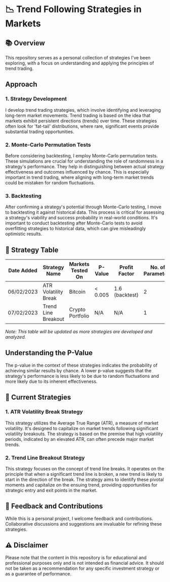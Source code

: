 # 📉 Trend Following Strategies in Markets

## 📚 Overview
This repository serves as a personal collection of strategies I've been exploring, with a focus on understanding and applying the principles of trend trading.

## Approach

### 1. Strategy Development
I develop trend trading strategies, which involve identifying and leveraging long-term market movements. Trend trading is based on the idea that markets exhibit persistent directions (trends) over time. These strategies often look for 'fat-tail' distributions, where rare, significant events provide substantial trading opportunities.

### 2. Monte-Carlo Permutation Tests
Before considering backtesting, I employ Monte-Carlo permutation tests. These simulations are crucial for understanding the role of randomness in a strategy's performance. They help in distinguishing between actual strategy effectiveness and outcomes influenced by chance. This is especially important in trend trading, where aligning with long-term market trends could be mistaken for random fluctuations.

### 3. Backtesting
After confirming a strategy's potential through Monte-Carlo testing, I move to backtesting it against historical data. This process is critical for assessing a strategy's viability and success probability in real-world conditions. It's important to conduct backtesting after Monte-Carlo tests to avoid overfitting strategies to historical data, which can give misleadingly optimistic results.

## 🧪 Strategy Table

| Date Added | Strategy Name             | Markets Tested On | P-Value | Profit Factor | No. of Parameters | Indicators Used   | Original Source |
|------------|---------------------------|-------------------|---------|---------------|-------------------|-------------------|-----------------|
| 06/02/2023 | ATR Volatility Break      | Bitcoin           | < 0.005 | 1.6 (backtest)| 2                 | SMA, ATR          | N/A             |
| 07/02/2023 | Trend Line Breakout       | Crypto Portfolio  | N/A     | N/A           | 1                 | Trend Channel     | N/A             |

*Note: This table will be updated as more strategies are developed and analyzed.*

## Understanding the P-Value
The p-value in the context of these strategies indicates the probability of achieving similar results by chance. A lower p-value suggests that the strategy's performance is less likely to be due to random fluctuations and more likely due to its inherent effectiveness.

## 🧪 Current Strategies

### 1. ATR Volatility Break Strategy
This strategy utilizes the Average True Range (ATR), a measure of market volatility. It's designed to capitalize on market trends following significant volatility breakouts. The strategy is based on the premise that high volatility periods, indicated by an elevated ATR, can often precede major market trends.

### 2. Trend Line Breakout Strategy
This strategy focuses on the concept of trend line breaks. It operates on the principle that when a significant trend line is broken, a new trend is likely to start in the direction of the break. The strategy aims to identify these pivotal moments and capitalize on the ensuing trend, providing opportunities for strategic entry and exit points in the market.

## 🔄 Feedback and Contributions

While this is a personal project, I welcome feedback and contributions. Collaborative discussions and suggestions are invaluable for refining these strategies.

## ⚠️ Disclaimer

Please note that the content in this repository is for educational and professional purposes only and is not intended as financial advice. It should not be taken as a recommendation for any specific investment strategy or as a guarantee of performance.
